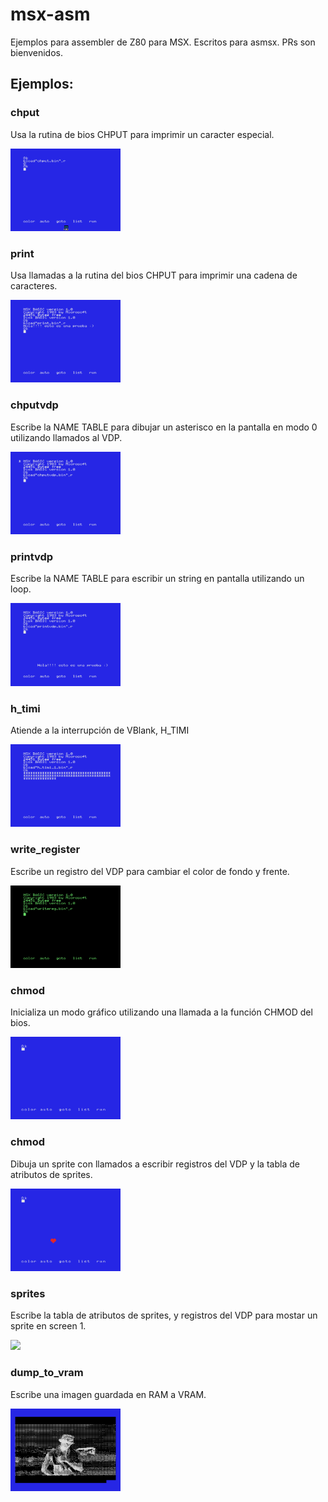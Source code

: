 # msx-asm
Ejemplos para assembler de Z80 para MSX. Escritos para asmsx. PRs son bienvenidos.

## Ejemplos:

### chput

Usa la rutina de bios CHPUT para imprimir un caracter especial.

<img src="img/chput.png" width="35%"/>

### print

Usa llamadas a la rutina del bios CHPUT para imprimir una cadena de caracteres.

<img src="img/print.png" width="35%"/>

### chputvdp

Escribe la NAME TABLE para dibujar un asterisco en la pantalla en modo 0 utilizando llamados al VDP.

<img src="img/chputvdp.png" width="35%"/>

### printvdp

Escribe la NAME TABLE para escribir un string en pantalla utilizando un loop.

<img src="img/printvdp.png" width="35%"/>

### h_timi 

Atiende a la interrupción de VBlank, H_TIMI

<img src="img/h_timi.png" width="35%"/>

### write_register

Escribe un registro del VDP para cambiar el color de fondo y frente.

<img src="img/writereg.png" width="35%"/>

### chmod

Inicializa un modo gráfico utilizando una llamada a la función CHMOD del bios.

<img src="img/chmod.png" width="35%"/>

### chmod

Dibuja un sprite con llamados a escribir registros del VDP y la tabla de atributos de sprites.

<img src="img/sprite.png" width="35%"/>


### sprites

Escribe la tabla de atributos de sprites, y registros del VDP para mostar un sprite en screen 1.

<img src="https://github.com/rpelorosso/msx-asm/assets/6107574/a3ef9b42-a830-4c35-b790-6103e25a5f32" width="35%"/>

### dump_to_vram 

Escribe una imagen guardada en RAM a VRAM.

<img src="img/dump_to_vram.png" width="35%"/>


